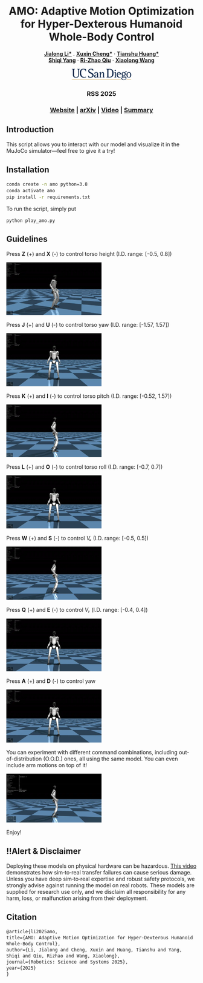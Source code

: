 <h1 align="center">AMO: Adaptive Motion Optimization for Hyper-Dexterous Humanoid Whole-Body Control</h1>

<p align="center">
    <a href="https://rexskywalkerlee.github.io/"><strong>Jialong Li*</strong></a>
    .
    <a href="https://chengxuxin.github.io/"><strong>Xuxin Cheng*</strong></a>
    ·
    <a href="https://tiianshu.github.io/"><strong>Tianshu Huang*</strong></a>
    <br>
    <a href="https://aaronyang1223.github.io/"><strong>Shiqi Yang</strong></a>
    ·
    <a href="https://rogerqi.github.io/"><strong>Ri-Zhao Qiu</strong></a>
    ·
    <a href="https://xiaolonw.github.io/"><strong>Xiaolong Wang</strong></a>
</p>

<p align="center">
    <img src="img/UCSanDiegoLogo-BlueGold.png" height=30">
</p>

<h3 align="center"> RSS 2025 </h3>

<p align="center">
<h3 align="center"><a href="https://amo-humanoid.github.io/">Website</a> | <a href="https://arxiv.org/abs/2407.01512/">arXiv</a> | <a href="">Video</a> | <a href="">Summary</a> </h3>
  <div align="center"></div>
</p>

## Introduction
This script allows you to interact with our model and visualize it in the MuJoCo simulator—feel free to give it a try!

## Installation
```bash
conda create -n amo python=3.8
conda activate amo
pip install -r requirements.txt
```
To run the script, simply put
```
python play_amo.py
```


## Guidelines

Press **Z** (+) and **X** (-) to control torso height (I.D. range: [-0.5, 0.8])

<img src="./img/torso_height.webp" width="50%"/>

Press **J** (+) and **U** (-) to control torso yaw (I.D. range: [-1.57, 1.57])

<img src="./img/torso_yaw.webp" width="50%"/>

Press **K** (+) and **I** (-) to control torso pitch (I.D. range: [-0.52, 1.57])

<img src="./img/torso_pitch.webp" width="50%"/>

Press **L** (+) and **O** (-) to control torso roll (I.D. range: [-0.7, 0.7])

<img src="./img/torso_roll.webp" width="50%"/>

Press **W** (+) and **S** (-) to control *Vₓ* (I.D. range: [-0.5, 0.5])

<img src="./img/vx.webp" width="50%"/>

Press **Q** (+) and **E** (-) to control *Vᵧ* (I.D. range: [-0.4, 0.4])

<img src="./img/vy.webp" width="50%"/>

Press **A** (+) and **D** (-) to control yaw

<img src="./img/yaw.webp" width="50%"/>

You can experiment with different command combinations, including out-of-distribution (O.O.D.) ones, all using the same model. You can even include arm motions on top of it!

<img src="./img/full.webp" width="50%"/>

Enjoy!

## ‼️Alert & Disclaimer
Deploying these models on physical hardware can be hazardous. [This video](https://x.com/cixliv/status/1918028255095099750) demonstrates how sim‑to‑real transfer failures can cause serious damage. Unless you have deep sim‑to‑real expertise and robust safety protocols, we strongly advise against running the model on real robots. These models are supplied for research use only, and we disclaim all responsibility for any harm, loss, or malfunction arising from their deployment.

## Citation
```
@article{li2025amo,
title={AMO: Adaptive Motion Optimization for Hyper-Dexterous Humanoid Whole-Body Control},
author={Li, Jialong and Cheng, Xuxin and Huang, Tianshu and Yang, Shiqi and Qiu, Rizhao and Wang, Xiaolong},
journal={Robotics: Science and Systems 2025},
year={2025}
}
```
